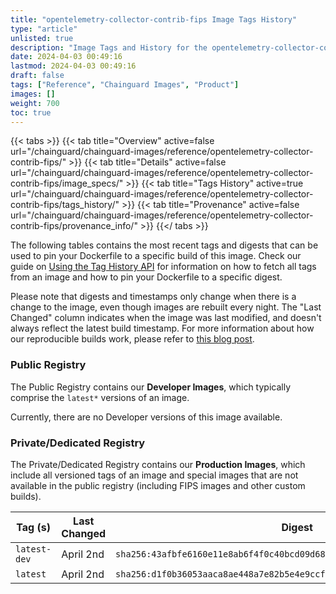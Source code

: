 ```yaml
---
title: "opentelemetry-collector-contrib-fips Image Tags History"
type: "article"
unlisted: true
description: "Image Tags and History for the opentelemetry-collector-contrib-fips Chainguard Image"
date: 2024-04-03 00:49:16
lastmod: 2024-04-03 00:49:16
draft: false
tags: ["Reference", "Chainguard Images", "Product"]
images: []
weight: 700
toc: true
---
```


{{< tabs >}}
{{< tab title="Overview" active=false url="/chainguard/chainguard-images/reference/opentelemetry-collector-contrib-fips/" >}}
{{< tab title="Details" active=false url="/chainguard/chainguard-images/reference/opentelemetry-collector-contrib-fips/image_specs/" >}}
{{< tab title="Tags History" active=true url="/chainguard/chainguard-images/reference/opentelemetry-collector-contrib-fips/tags_history/" >}}
{{< tab title="Provenance" active=false url="/chainguard/chainguard-images/reference/opentelemetry-collector-contrib-fips/provenance_info/" >}}
{{</ tabs >}}

The following tables contains the most recent tags and digests that can be used to pin your Dockerfile to a specific build of this image. Check our guide on [Using the Tag History API](/chainguard/chainguard-images/using-the-tag-history-api/) for information on how to fetch all tags from an image and how to pin your Dockerfile to a specific digest.

Please note that digests and timestamps only change when there is a change to the image, even though images are rebuilt every night. The "Last Changed" column indicates when the image was last modified, and doesn't always reflect the latest build timestamp. For more information about how our reproducible builds work, please refer to [this blog post](https://www.chainguard.dev/unchained/reproducing-chainguards-reproducible-image-builds).

### Public Registry
The Public Registry contains our **Developer Images**, which typically comprise the `latest*` versions of an image.

Currently, there are no Developer versions of this image available.

### Private/Dedicated Registry
The Private/Dedicated Registry contains our **Production Images**, which include all versioned tags of an image and special images that are not available in the public registry (including FIPS images and other custom builds).

| Tag (s)       | Last Changed | Digest                                                                    |
|---------------|--------------|---------------------------------------------------------------------------|
|  `latest-dev` | April 2nd    | `sha256:43afbfe6160e11e8ab6f4f0c40bcd09d6872299d24a3937895b2f93ffb274e26` |
|  `latest`     | April 2nd    | `sha256:d1f0b36053aaca8ae448a7e82b5e4e9ccf3824b5ec6f9cb6ce56e2cad77f11dc` |

